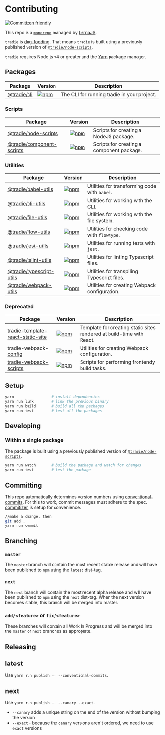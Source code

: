 # Contributing

[![Commitizen friendly](https://img.shields.io/badge/commitizen-friendly-brightgreen.svg)](http://commitizen.github.io/cz-cli/)

This repo is a
[`monorepo`](https://github.com/babel/babel/blob/master/doc/design/monorepo.md)
managed by [LernaJS](https://lernajs.io).

`tradie` is
[dog-fooding](https://en.wikipedia.org/wiki/Eating_your_own_dog_food). That
means `tradie` is built using a previously published version of
[`@tradie/node-scripts`](../packages/scripts/node/README.md).

`tradie` requires Node.js v4 or greater and the [Yarn](https://yarnpkg.com/en/)
package manager.

## Packages

| Package                        | Version                                                  | Description                                 |
| ------------------------------ | -------------------------------------------------------- | ------------------------------------------- |
| [@tradie/cli](../packages/cli) | [![npm](https://img.shields.io/npm/v/@tradie/cli.svg)]() | The CLI for running tradie in your project. |

### Scripts

| Package                                                       | Version                                                           | Description                               |
| ------------------------------------------------------------- | ----------------------------------------------------------------- | ----------------------------------------- |
| [@tradie/node-scripts](../packages/scripts/node-scripts)      | [![npm](https://img.shields.io/npm/v/@tradie/node-scripts.svg)]() | Scripts for creating a NodeJS package.    |
| [@tradie/component-scripts](../packages/scripts/node-scripts) | [![npm](https://img.shields.io/npm/v/@tradie/node-scripts.svg)]() | Scripts for creating a component package. |

### Utilities

| Package                                            | Version                                                            | Description                                   |
| -------------------------------------------------- | ------------------------------------------------------------------ | --------------------------------------------- |
| [@tradie/babel-utils](../packages/utils/babel)     | [![npm](https://img.shields.io/npm/v/@tradie/babel-utils.svg)]()   | Utilities for transforming code with `babel`. |
| [@tradie/cli-utils](../packages/utils/cli)         | [![npm](https://img.shields.io/npm/v/@tradie/cli-utils.svg)]()     | Utilities for working with the CLI.           |
| [@tradie/file-utils](../packages/utils/file)       | [![npm](https://img.shields.io/npm/v/@tradie/file-utils.svg)]()    | Utilities for working with the file system.   |
| [@tradie/flow-utils](../packages/utils/flow)       | [![npm](https://img.shields.io/npm/v/@tradie/flow-utils.svg)]()    | Utilities for checking code with `flowtype`.  |
| [@tradie/jest-utils](../packages/utils/jest)       | [![npm](https://img.shields.io/npm/v/@tradie/jest-utils.svg)]()    | Utilities for running tests with `jest`.      |
| [@tradie/tslint-utils](../packages/utils/jest)     | [![npm](https://img.shields.io/npm/v/@tradie/jest-utils.svg)]()    | Utilities for linting Typescript files.       |
| [@tradie/typescript-utils](../packages/utils/jest) | [![npm](https://img.shields.io/npm/v/@tradie/jest-utils.svg)]()    | Utilities for transpiling Typescript files.   |
| [@tradie/webpack-utils](../packages/utils/webpack) | [![npm](https://img.shields.io/npm/v/@tradie/webpack-utils.svg)]() | Utilities for creating Webpack configuration. |

### Deprecated

| Package                                                                            | Version                                                                        | Description                                                           |
| ---------------------------------------------------------------------------------- | ------------------------------------------------------------------------------ | --------------------------------------------------------------------- |
| [tradie-template-react-static-site](../packages/tradie-template-react-static-site) | [![npm](https://img.shields.io/npm/v/tradie-template-react-static-site.svg)]() | Template for creating static sites rendered at build-time with React. |
| [tradie-webpack-config](../packages/tradie-webpack-config)                         | [![npm](https://img.shields.io/npm/v/tradie-webpack-config.svg)]()             | Utilities for creating Webpack configuration.                         |
| [tradie-webpack-scripts](../packages/tradie-webpack-scripts)                       | [![npm](https://img.shields.io/npm/v/tradie-webpack-scripts.svg)]()            | Scripts for performing frontendy build tasks.                         |

## Setup

```bash
yarn                 # install dependencies
yarn run link        # link the previous binary
yarn run build       # build all the packages
yarn run test        # test all the packages
```

## Developing

### Within a single package

The package is built using a previously published version of
[`@tradie/node-scripts`](./packages/node-scripts/README.md).

```bash
yarn run watch       # build the package and watch for changes
yarn run test        # test the package
```

## Committing

This repo automatically determines version numbers using
[conventional-commits](https://conventionalcommits.org/). For this to work,
commit messages must adhere to the spec.
[commitizen](https://github.com/commitizen/cz-cli) is setup for convenience.

```bash
//make a change, then
git add .
yarn run commit
```

## Branching

### `master`

The `master` branch will contain the most recent stable release and will have
been published to `npm` using the `latest` dist-tag.

### `next`

The `next` branch will contain the most recent alpha release and will have been
published to `npm` using the `next` dist-tag. When the next version becomes
stable, this branch will be merged into master.

### `add/<feature>` or `fix/<feature>`

These branches will contain all Work In Progress and will be merged into the
`master` or `next` branches as appropiate.

## Releasing

## latest

Use `yarn run publish -- --conventional-commits`.

## next

Use `yarn run publish -- --canary --exact`.

* `--canary` adds a unique string on the end of the version without bumping the
  version
* `--exact` - because the `canary` versions aren't ordered, we need to use
  `exact` versions
